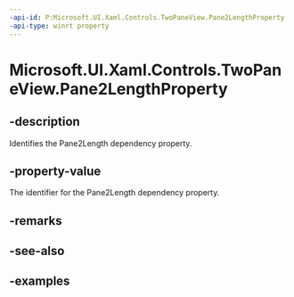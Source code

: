 ```yaml
---
-api-id: P:Microsoft.UI.Xaml.Controls.TwoPaneView.Pane2LengthProperty
-api-type: winrt property
---
```


<!-- Property syntax.
public DependencyProperty Pane2LengthProperty { get; }
-->

# Microsoft.UI.Xaml.Controls.TwoPaneView.Pane2LengthProperty

## -description

Identifies the Pane2Length dependency property.

## -property-value

The identifier for the Pane2Length dependency property.

## -remarks

## -see-also

## -examples

